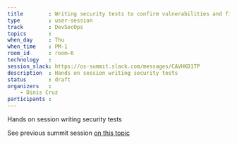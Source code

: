 ```yaml
---
title        : Writing security tests to confirm vulnerabilities and fixes
type         : user-session
track        : DevSecOps
topics       :
when_day     : Thu
when_time    : PM-1
room_id      : room-6
technology   :
session_slack: https://os-summit.slack.com/messages/CAVHKD1TP
description  : Hands on session writing security tests
status       : draft
organizers   :
    - Dinis Cruz
participants :
---
```


Hands on session writing security tests

See previous summit session [on this topic](https://owaspsummit.org/Working-Sessions/DevSecOps/Writing-Security-Tests.html)
